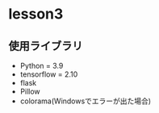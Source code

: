 # lesson3
## 使用ライブラリ
- Python = 3.9
- tensorflow = 2.10
- flask
- Pillow
- colorama(Windowsでエラーが出た場合)
